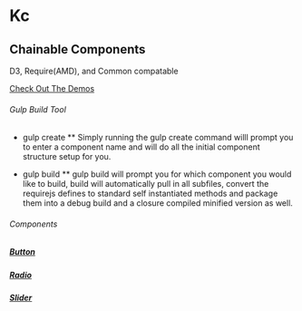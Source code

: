 # Kc

## Chainable Components

D3, Require(AMD), and Common compatable

[Check Out The Demos](http://keleko34.github.io/KC/)

###### Gulp Build Tool

* gulp create
** Simply running the gulp create command willl prompt you to enter a component name and will do all the initial component structure setup for you.

* gulp build
** gulp build will prompt you for which component you would like to build, build will automatically pull in all subfiles, convert the requirejs defines to standard self instantiated methods and package them into a debug build and a closure compiled minified version as well.

###### Components
##### [Button](./Button/README.md)

##### [Radio](./Radio/README.md)

##### [Slider](./Slider/README.md)